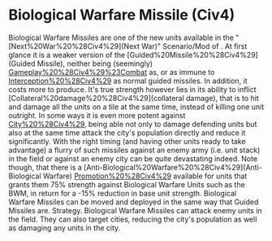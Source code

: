 # Biological Warfare Missile (Civ4)

Biological Warfare Missiles are one of the new units available in the "[Next%20War%20%28Civ4%29](Next War)" Scenario/Mod of . At first glance it is a weaker version of the [Guided%20Missile%20%28Civ4%29](Guided Missile), neither being (seemingly) [Gameplay%20%28Civ4%29%23Combat](strong) as, or as immune to [Interception%20%28Civ4%29](interception) as normal guided missiles. In addition, it costs more to produce. It's true strength however lies in its ability to inflict [Collateral%20damage%20%28Civ4%29](collateral damage), that is to hit and damage all the units on a tile at the same time, instead of killing one unit outright. In some ways it is even more potent against [City%20%28Civ4%29](cities), being able not only to damage defending units but also at the same time attack the city's population directly and reduce it significantly. With the right timing (and having other units ready to take advantage) a flurry of such missiles against an enemy army (i.e. unit stack) in the field or against an enemy city can be quite devastating indeed. Note though, that there is a [Anti-Biological%20Warfare%20%28Civ4%29](Anti-Biological Warfare) [Promotion%20%28Civ4%29](promotion) available for units that grants them 75% strength against Biological Warfare Units such as the BWM, in return for a -15% reduction in base unit strength.
Biological Warfare Missiles can be moved and deployed in the same way that Guided Missiles are.
Strategy.
Biological Warfare Missiles can attack enemy units in the field. They can also target cities, reducing the city's population as well as damaging any units in the city.